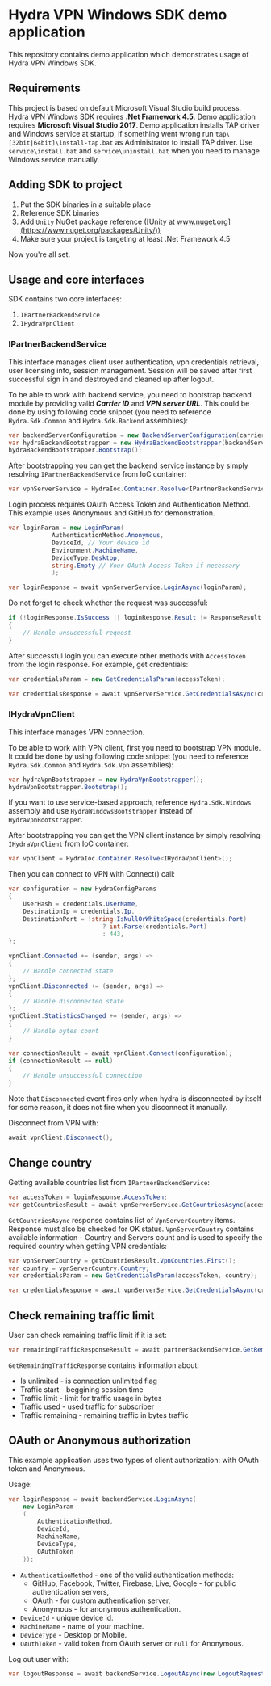 # Hydra VPN Windows SDK demo application #

This repository contains demo application which demonstrates usage of Hydra VPN Windows SDK.

## Requirements ##

This project is based on default Microsoft Visual Studio build process.
Hydra VPN Windows SDK requires **.Net Framework 4.5**. Demo application requires **Microsoft Visual Studio 2017**.
Demo application installs TAP driver and Windows service at startup, if something went wrong run `tap\[32bit|64bit]\install-tap.bat` as Administrator to install TAP driver. Use `service\install.bat` and `service\uninstall.bat` when you need to manage Windows service manually.

## Adding SDK to project ##

1. Put the SDK binaries in a suitable place
2. Reference SDK binaries
3. Add `Unity` NuGet package reference ([Unity at www.nuget.org](https://www.nuget.org/packages/Unity/))
4. Make sure your project is targeting at least .Net Framework 4.5 

Now you're all set.

## Usage and core interfaces ##

SDK contains two core interfaces:

1. `IPartnerBackendService`
2. `IHydraVpnClient`

### IPartnerBackendService ###

This interface manages client user authentication, vpn credentials retrieval, user licensing info,
session management.
Session will be saved after first successful sign in and destroyed and cleaned up after logout.

To be able to work with backend service, you need to bootstrap backend module by providing valid ***Carrier ID*** and ***VPN server URL***. This could be done by using following code snippet (you need to reference `Hydra.Sdk.Common` and `Hydra.Sdk.Backend` assemblies):

```C#
var backendServerConfiguration = new BackendServerConfiguration(carrierId, vpnServerUrl);
var hydraBackendBootstrapper = new HydraBackendBootstrapper(backendServerConfiguration);
hydraBackendBootstrapper.Bootstrap();
``` 

After bootstrapping you can get the backend service instance by simply resolving `IPartnerBackendService` from IoC container:

```C#
var vpnServerService = HydraIoc.Container.Resolve<IPartnerBackendService>();
```

Login process requires OAuth Access Token and Authentication Method.
This example uses Anonymous and GitHub for demonstration.

```C#
var loginParam = new LoginParam(
            AuthenticationMethod.Anonymous,
            DeviceId, // Your device id
            Environment.MachineName,
            DeviceType.Desktop,
            string.Empty // Your OAuth Access Token if necessary
			);

var loginResponse = await vpnServerService.LoginAsync(loginParam);
```

Do not forget to check whether the request was successful:

```C#
if (!loginResponse.IsSuccess || loginResponse.Result != ResponseResult.Ok)
{
    // Handle unsuccessful request
}
```

After successful login you can execute other methods with `AccessToken` from the login response. For example, get credentials:

```C#
var credentialsParam = new GetCredentialsParam(accessToken);

var credentialsResponse = await vpnServerService.GetCredentialsAsync(credentialsParam);
```

### IHydraVpnClient ###

This interface manages VPN connection.

To be able to work with VPN client, first you need to bootstrap VPN module. It could be done by using following code snippet (you need to reference `Hydra.Sdk.Common` and `Hydra.Sdk.Vpn` assemblies):

```C#
var hydraVpnBootstrapper = new HydraVpnBootstrapper();
hydraVpnBootstrapper.Bootstrap();
``` 

If you want to use service-based approach, reference `Hydra.Sdk.Windows` assembly and use `HydraWindowsBootstrapper` instead of `HydraVpnBootstrapper`.

After bootstrapping you can get the VPN client instance by simply resolving `IHydraVpnClient` from IoC container:

```C#
var vpnClient = HydraIoc.Container.Resolve<IHydraVpnClient>();
```

Then you can connect to VPN with Connect() call:

```C#
var configuration = new HydraConfigParams
{
    UserHash = credentials.UserName,
    DestinationIp = credentials.Ip,
    DestinationPort = !string.IsNullOrWhiteSpace(credentials.Port)
                          ? int.Parse(credentials.Port)
                          : 443,    
};

vpnClient.Connected += (sender, args) => 
{
    // Handle connected state
};
vpnClient.Disconnected += (sender, args) => 
{
    // Handle disconnected state
};
vpnClient.StatisticsChanged += (sender, args) => 
{
    // Handle bytes count
}

var connectionResult = await vpnClient.Connect(configuration);
if (connectionResult == null)
{
	// Handle unsuccessful connection
}
```

Note that `Disconnected` event fires only when hydra is disconnected by itself for some reason, it does not fire when you disconnect it manually.

Disconnect from VPN with:

```C#
await vpnClient.Disconnect();
``` 

## Change country ##

Getting available countries list from `IPartnerBackendService`:

```C#
var accessToken = loginResponse.AccessToken;
var getCountriesResult = await vpnServerService.GetCountriesAsync(accessToken);
```

`GetCountriesAsync` response contains list of `VpnServerCountry` items. Response must also be checked for OK status. `VpnServerCountry` contains available information - Country and Servers count and is used to specify the required country when getting VPN credentials:

```C#
var vpnServerCountry = getCountriesResult.VpnCountries.First();
var country = vpnServerCountry.Country;
var credentialsParam = new GetCredentialsParam(accessToken, country);

var credentialsResponse = await vpnServerService.GetCredentialsAsync(credentialsParam);
```

## Check remaining traffic limit ##

User can check remaining traffic limit if it is set:

```C#
var remainingTrafficResponseResult = await partnerBackendService.GetRemainingTrafficAsync(new GetRemaningTrafficParam (this.AccessToken));
```

`GetRemainingTrafficResponse` contains information about:

* Is unlimited - is connection unlimited flag
* Traffic start - beggining session time
* Traffic limit - limit for traffic usage in bytes
* Traffic used - used traffic for subscriber
* Traffic remaining - remaining traffic in bytes traffic

## OAuth or Anonymous authorization ##

This example application uses two types of client authorization: with OAuth token and
Anonymous.

Usage:

```C#
var loginResponse = await backendService.LoginAsync(
	new LoginParam
	(
		AuthenticationMethod,
		DeviceId,
		MachineName,
		DeviceType,
		OAuthToken
	));
```

- `AuthenticationMethod` - one of the valid authentication methods:
  * GitHub, Facebook, Twitter, Firebase, Live, Google - for public authentication servers,
  * OAuth - for custom authentication server,
  * Anonymous - for anonymous authentication.
- `DeviceId` - unique device id.
- `MachineName` - name of your machine.
- `DeviceType` - Desktop or Mobile.
- `OAuthToken` - valid token from OAuth server or `null` for Anonymous.

Log out user with:

```C#
var logoutResponse = await backendService.LogoutAsync(new LogoutRequestParam(this.AccessToken));
```
